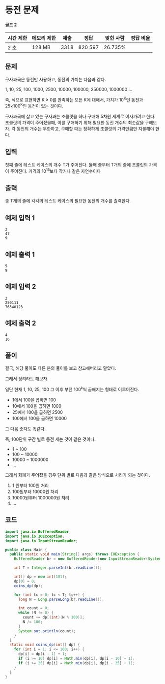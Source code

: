 # 동전 문제 

**골드 2**

|시간 제한	|메모리 제한|	제출|	정답	|맞힌 사람	|정답 비율|
|---|---|---|---|---|---|
|2 초	|128 MB	|3318	|820	597	|26.735%|

## 문제 

구사과국은 동전만 사용하고, 동전의 가치는 다음과 같다.

1, 10, 25, 100, 1000, 2500, 10000, 100000, 250000, 1000000 ...

즉, 식으로 표현하면 K ≥ 0를 만족하는 모든 K에 대해서, 가치가 10<sup>K</sup>인 동전과 25×100<sup>K</sup>인 동전이 있는 것이다.

구사과국에 살고 있는 구사과는 초콜릿을 하나 구매해 5차원 세계로 이사가려고 한다. 초콜릿의 가격이 주어졌을때, 이를 구매하기 위해 필요한 동전 개수의 최솟값을 구해보자. 각 동전의 개수는 무한하고, 구매할 때는 정확하게 초콜릿의 가격만큼만 지불해야 한다.

## 입력 

첫째 줄에 테스트 케이스의 개수 T가 주어진다. 둘째 줄부터 T개의 줄에 초콜릿의 가격이 주어진다. 가격의 10<sup>15</sup>보다 작거나 같은 자연수이다

## 출력 

총 T개의 줄에 각각의 테스트 케이스의 필요한 동전의 개수를 출력한다.

## 예제 입력 1

```
2
47
9
```

## 예제 출력 1

```
5
9
```

## 예제 입력 2

```
2
250111
76540123
```

## 예제 출력 2

```
4
16
```

## 풀이 

결국, 해당 풀이도 다른 분의 풀이를 보고 참고해버리고 말았다.

그래서 정리라도 해보자.

일단 현재 1, 10, 25, 100 그 이후 부턴 100<sup>k</sup>씩 곱해지는 형태로 이루어진다.

- 1에서 100을 곱하면 100
- 10에서 100을 곱하면 1000
- 25에서 100을 곱하면 2500
- 100에서 100을 곱하면 10000

그 다음 숫자도 똑같다.

즉, 100단위 구간 별로 동전 세는 것이 같은 것이다. 

- 1 ~ 100
- 100 ~ 10000
- 10000 ~ 1000000
- ...

그래서 화폐가 주어졌을 경우 단위 별로 다음과 같은 방식으로 처리가 되는 것이다.

1. 1 원부터 100원 처리
2. 100원부터 10000원 처리
3. 10000원부터 1000000원 처리
4. ...


## 코드

```java
import java.io.BufferedReader;
import java.io.IOException;
import java.io.InputStreamReader;

public class Main {
  public static void main(String[] args) throws IOException {
    BufferedReader br = new BufferedReader(new InputStreamReader(System.in));

    int T = Integer.parseInt(br.readLine());

    int[] dp = new int[101];
    dp[0] = 0;
    coins_dp(dp);

    for (int tc = 0; tc < T; tc++) {
      long N = Long.parseLong(br.readLine());

      int count = 0;
      while (N != 0) {
        count += dp[(int)(N % 100)];
        N /= 100;
      }
      System.out.println(count);
    }
  }
  static void coins_dp(int[] dp) {
    for (int i = 1; i <= 100; i++) {
      dp[i] = dp[i - 1] + 1;
      if (i >= 10) dp[i] = Math.min(dp[i], dp[i - 10] + 1);
      if (i >= 25) dp[i] = Math.min(dp[i], dp[i - 25] + 1);
    }
  }
}
```